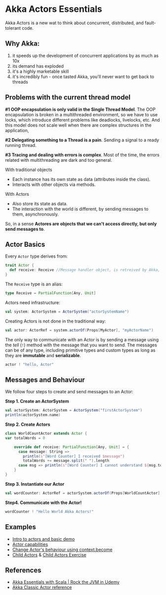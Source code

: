 # Akka Actors Essentials

Akka Actors is a new wat to think about concurrent, distributed, and fault-tolerant code.

## Why Akka:

1. it speeds up the development of concurrent applications by as much as 10x
2. its demand has exploded
3. it's a highly marketable skill
4. it's incredibly fun - once tasted Akka, you'll never want to get back to threads

## Problems with the current thread model
**#1 OOP encapsulation is only valid in the Single Thread Model**. The OOP encapsulation is broken in a multithreaded environment, 
so we have to use locks, which introduce different problems like deadlocks, livelocks, etc. 
And this model does not scale well when there are complex structures in the application, 


**#2 Delegating something to a Thread is a pain**. Sending a signal to a ready running thread.

**#3 Tracing and dealing with errors is complex**. Most of the time, the errors related with multithreading are dark and too general.


With traditional objects
- Each instance has its own state as data (attributes inside the class).
- Interacts with other objects via methods.

With Actors
- Also store its state as data.
- The interaction with the world is different, by sending messages to them, asynchronously.

So, in a sense **Actores are objects that we can't access directly, but only send messages to**.

## Actor Basics
Every `Actor` type derives from:

```scala
trait Actor {
  def receive: Receive //Message handler object, is retreived by Akka, and is invoked when the actor processes a message
}
```

The `Receive` type is an alias:
```scala
type Receive = PartialFunction[Any, Unit]
```
Actors need infrastructure:
```scala
val system: ActorSystem = ActorSystem("actorSystemName")
```

Creating Actors is not done in the traditional way:
```scala
val actor: ActorRef = system.actorOf(Props[MyActor], "myActorName")
```

The only way to communicate with an Actor is by sending a message using the *tell* (`!`) method with the message that you want to send.
The messages can be of any type, including primitive types and custom types as long as they are **immutable** and **serializable**.
```scala
actor ! "hello, Actor"
```

## Messages and Behaviour
We follow four steps to create and send messages to an Actor:

**Step 1. Create an ActorSystem**

```scala
val actorSystem: ActorSystem = ActorSystem("firstActorSystem")
println(actorSystem.name)
```

**Step 2. Create Actors**
```scala
class WorldCountActor extends Actor {
var totalWords = 0

    override def receive: PartialFunction[Any, Unit] = {
      case message: String =>
        println(s"[Word Counter] I received $message")
        totalWords += message.split(" ").length
      case msg => println(s"[Word Counter] I cannot understand ${msg.toString}")
    }
}
```

**Step 3. Instantiate our Actor**
```scala
val wordCounter: ActorRef = actorSystem.actorOf(Props[WorldCountActor], "wordCounter")
```

**Step4. Communicate with the Actor!**
```scala
wordCounter ! "Hello World Akka Actors!"
```

## Examples
- [Intro to actors and basic demo](./src/main/scala/actors/ActorsIntro.scala)
- [Actor capabilities](./src/main/scala/actors/ActorCapabilities.scala)
- [Change Actor's behaviour using context.become](./src/main/scala/actors/ChangingActorBehaviour.scala)
- [Child Actors](./src/main/scala/actors/ChildActors.scala) & [Child Actors Exercise](./src/main/scala/actors/ChildActorsExercise.scala)

## References
- [Akka Essentials with Scala | Rock the JVM in Udemy](https://www.udemy.com/course/akka-essentials/learn/lecture/12418624#overview)
- [Akka Classic Actor reference](https://doc.akka.io/docs/akka/current/index-actors.html)